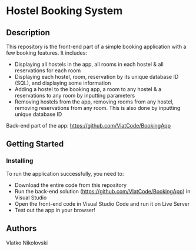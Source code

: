 # Hostel Booking System

## Description

This repository is the front-end part of a simple booking application with a few booking features.
It includes:
* Displaying all hostels in the app, all rooms in each hostel & all reservations for each room
* Displaying each hostel, room, reservation by its unique database ID (SQL), and displaying some information
* Adding a hostel to the booking app, a room to any hostel & a reservations to any room by inputting parameters
* Removing hostels from the app, removing rooms from any hostel, removing reservations from any room. This is also done by inputting unique database ID

Back-end part of the app: https://github.com/VlatCode/BookingApp

## Getting Started
### Installing

To run the application successfully, you need to:
* Download the entire code from this repository
* Run the back-end solution (https://github.com/VlatCode/BookingApp) in Visual Studio
* Open the front-end code in Visual Studio Code and run it on Live Server
* Test out the app in your browser!

## Authors
Vlatko Nikolovski
